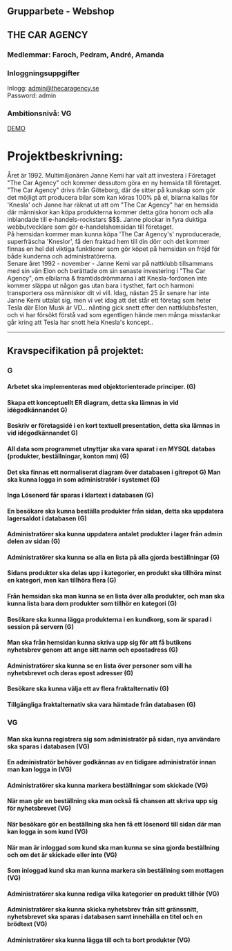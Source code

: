 
## Grupparbete - Webshop
## THE CAR AGENCY
### Medlemmar: Faroch, Pedram, André, Amanda

### Inloggningsuppgifter
Inlogg: admin@thecaragency.se
<br/>
Password: admin

### Ambitionsnivå: VG

<a href="http://amandaenglund.wieg17.se/thecaragency/">DEMO</a>


# Projektbeskrivning:
Året är 1992. Multimiljonären Janne Kemi har valt att investera i Företaget "The Car Agency" och kommer dessutom göra en ny hemsida till företaget. "The Car Agency" drivs ifrån Göteborg, där de sitter på kunskap som gör det möjligt att producera bilar som kan köras 100% på el, bilarna kallas för 'Knesla' och Janne har räknat ut att om "The Car Agency" har en hemsida där människor kan köpa produkterna kommer detta göra honom och alla inblandade till e-handels-rockstars $$$. Janne plockar in fyra duktiga webbutvecklare som gör e-handelshemsidan till företaget. 
<br/>
På hemsidan kommer man kunna köpa 'The Car Agency's' nyproducerade, superfräscha 'Kneslor', få den fraktad hem till din dörr och det kommer finnas en hel del viktiga funktioner som gör köpet på hemsidan en fröjd för både kunderna och administratörerna. 
<br/>
Senare året 1992 - november - Janne Kemi var på nattklubb tillsammans med sin vän Elon och berättade om sin senaste investering i "The Car Agency", om elbilarna & framtidsdrömmarna i att Knesla-fordonen inte kommer släppa ut någon gas utan bara i tysthet, fart och harmoni transportera oss människor dit vi vill. Idag, nästan 25 år senare har inte Janne Kemi uttalat sig, men vi vet idag att det står ett företag som heter Tesla där Elon Musk är VD... nånting gick snett efter den nattklubbsfesten, och vi har försökt förstå vad som egentligen hände men många misstankar går kring att Tesla har snott hela Knesla's koncept.. 


---------------------------------------------------------------------------------------------------------------------------------

## Kravspecifikation på projektet:
### G
#### Arbetet ska implementeras med objektorienterade principer. (G)
#### Skapa ett konceptuellt ER diagram, detta ska lämnas in vid idégodkännandet G)
#### Beskriv er företagsidé i en kort textuell presentation, detta ska lämnas in vid idégodkännandet G)
#### All data som programmet utnyttjar ska vara sparat i en MYSQL databas (produkter, beställningar, konton mm) (G)
#### Det ska finnas ett normaliserat diagram över databasen i gitrepot G) Man ska kunna logga in som administratör i systemet (G)
#### Inga Lösenord får sparas i klartext i databasen (G)
#### En besökare ska kunna beställa produkter från sidan, detta ska uppdatera lagersaldot i databasen (G)
#### Administratörer ska kunna uppdatera antalet produkter i lager från admin delen av sidan (G)
#### Administratörer ska kunna se alla en lista på alla gjorda beställningar (G) 
#### Sidans produkter ska delas upp i kategorier, en produkt ska tillhöra minst en kategori, men kan tillhöra flera (G)
#### Från hemsidan ska man kunna se en lista över alla produkter, och man ska kunna lista bara dom produkter som tillhör en kategori (G)
#### Besökare ska kunna lägga produkterna i en kundkorg, som är sparad i session på servern (G)
#### Man ska från hemsidan kunna skriva upp sig för att få butikens nyhetsbrev genom att ange sitt namn och epostadress (G)
#### Administratörer ska kunna se en lista över personer som vill ha nyhetsbrevet och deras epost adresser (G)
#### Besökare ska kunna välja ett av flera fraktalternativ (G)
#### Tillgängliga fraktalternativ ska vara hämtade från databasen (G)


### VG
#### Man ska kunna registrera sig som administratör på sidan, nya användare ska sparas i databasen (VG)
#### En administratör behöver godkännas av en tidigare administratör innan man kan logga in (VG)
#### Administratörer ska kunna markera beställningar som skickade (VG)
#### När man gör en beställning ska man också få chansen att skriva upp sig för nyhetsbrevet (VG)
#### När besökare gör en beställning ska hen få ett lösenord till sidan där man kan logga in som kund (VG)
#### När man är inloggad som kund ska man kunna se sina gjorda beställning och om det är skickade eller inte (VG)
#### Som inloggad kund ska man kunna markera sin beställning som mottagen (VG)
#### Administratörer ska kunna rediga vilka kategorier en produkt tillhör (VG)
#### Administratörer ska kunna skicka nyhetsbrev från sitt gränssnitt, nyhetsbrevet ska sparas i databasen samt innehålla en titel och en brödtext (VG)
#### Administratörer ska kunna lägga till och ta bort produkter (VG)
